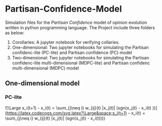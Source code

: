 # Partisan-Confidence-Model
Simulation files for the *Partisan Confidence* model of opinion evolution written in python programming language. 
The Project include three folders as below: 
1. Corollaries: A jupyter notebook for verifying collaries. 
2. One-dimensional: Two jupyter notebooks for simulating the Partisan confidenc-lite (PC-lite) and Partisan confidence (PC) model 
3. Two-dimensional: Two jupyter notebooks for simulating the Partisan confidenc-lite multi-dimensional (MDPC-lite) and Partisan confidenc multi-dimensional (MDPC) model 

## One-dimensional model 
### PC-lite 

![\Large x_i(t+1) - x_i(t) = \sum_{j\neq i} w_{ij}(t) |x_j(t)| (sgn(x_j(t) - x_i(t) ))](https://latex.codecogs.com/svg.latex?\Large&space;x_i(t+1) - x_i(t) = \sum_{j\neq i} w_{ij}(t) |x_j(t)| (sgn(x_j(t) - x_i(t))))  






